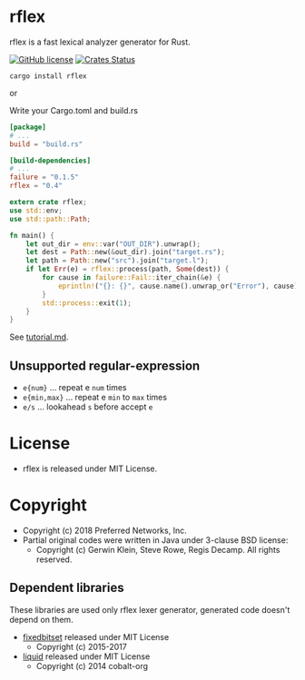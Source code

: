 # rflex

rflex is a fast lexical analyzer generator for Rust.

[![GitHub license](https://img.shields.io/github/license/pfnet/rflex.svg)](https://github.com/pfnet/rflex)
[![Crates Status](https://img.shields.io/crates/v/rflex.svg)](https://crates.io/crates/rflex)

```
cargo install rflex
```

or

Write your Cargo.toml and build.rs

```toml
[package]
# ...
build = "build.rs"

[build-dependencies]
# ...
failure = "0.1.5"
rflex = "0.4"
```

```rust
extern crate rflex;
use std::env;
use std::path::Path;

fn main() {
    let out_dir = env::var("OUT_DIR").unwrap();
    let dest = Path::new(&out_dir).join("target.rs");
    let path = Path::new("src").join("target.l");
    if let Err(e) = rflex::process(path, Some(dest)) {
        for cause in failure::Fail::iter_chain(&e) {
            eprintln!("{}: {}", cause.name().unwrap_or("Error"), cause);
        }
        std::process::exit(1);
    }
}
```

See [tutorial.md](docs/tutorial.md).

## Unsupported regular-expression

* `e{num}` ... repeat e `num` times
* `e{min,max}` ... repeat e `min` to `max` times
* `e/s` ... lookahead `s` before accept `e`

# License

* rflex is released under MIT License.

# Copyright

* Copyright (c) 2018 Preferred Networks, Inc.
* Partial original codes were written in Java under 3-clause BSD license:
  * Copyright (c) Gerwin Klein, Steve Rowe, Regis Decamp.  All rights reserved.

## Dependent libraries

These libraries are used only rflex lexer generator, generated code doesn't depend on them.

* [fixedbitset](https://github.com/bluss/fixedbitset) released under MIT License
  * Copyright (c) 2015-2017
* [liquid](https://github.com/cobalt-org/liquid-rust) released under MIT License
  * Copyright (c) 2014 cobalt-org

